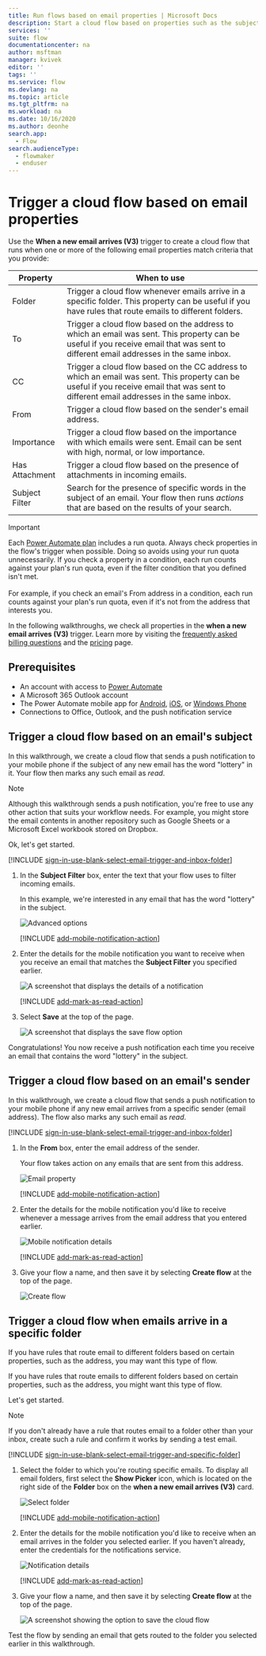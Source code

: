 ```yaml
---
title: Run flows based on email properties | Microsoft Docs
description: Start a cloud flow based on properties such as the subject, the sender's address, or the recipient's address of an email.
services: ''
suite: flow
documentationcenter: na
author: msftman
manager: kvivek
editor: ''
tags: ''
ms.service: flow
ms.devlang: na
ms.topic: article
ms.tgt_pltfrm: na
ms.workload: na
ms.date: 10/16/2020
ms.author: deonhe
search.app: 
  - Flow
search.audienceType: 
  - flowmaker
  - enduser
---
```

# Trigger a cloud flow based on email properties

Use the **When a new email arrives (V3)** trigger to create a cloud flow that runs when one or more of the following email properties match criteria that you provide:

| Property | When to use |
| --- | --- |
| Folder |Trigger a cloud flow whenever emails arrive in a specific folder. This property can be useful if you have rules that route emails to different folders. |
| To |Trigger a cloud flow based on the address to which an email was sent. This property can be useful if you receive email that was sent to different email addresses in the same inbox. |
|CC|Trigger a cloud flow based on the CC address to which an email was sent. This property can be useful if you receive email that was sent to different email addresses in the same inbox.
| From |Trigger a cloud flow based on the sender's email address. |
| Importance |Trigger a cloud flow based on the importance with which emails were sent. Email can be sent with high, normal, or low importance. |
| Has Attachment |Trigger a cloud flow based on the presence of attachments in incoming emails. |
| Subject Filter |Search for the presence of specific words in the subject of an email. Your flow then runs *actions* that are based on the results of your search. |

> [!IMPORTANT]
> Each [Power Automate plan](https://flow.microsoft.com/pricing/) includes a run quota. Always check properties in the flow's trigger when possible. Doing so avoids using your run quota unnecessarily. If you check a property in a condition, each run counts against your plan's run quota, even if the filter condition that you defined isn't met.<br><br>For example, if you check an email's From address in a condition, each run counts against your plan's run quota, even if it's not from the address that interests you.

In the following walkthroughs, we check all properties in the **when a new email arrives (V3)** trigger. Learn more by visiting the [frequently asked billing questions](billing-questions.md#what-counts-as-a-run) and the [pricing](https://ms.flow.microsoft.com/pricing/) page.

## Prerequisites

* An account with access to [Power Automate](https://flow.microsoft.com)
* A Microsoft 365 Outlook account<!--note from editor: Not Office 365 Outlook? I can't say which is correct, I'm sorry, but I imagine it ought to match the name in email-overview.md? Unless it doesn't have to.-->
* The Power Automate mobile app for [Android](https://aka.ms/flowmobiledocsandroid), [iOS](https://aka.ms/flowmobiledocsios), or [Windows Phone](https://aka.ms/flowmobilewindows)
* Connections to Office, Outlook, and the push notification service

## Trigger a cloud flow based on an email's subject
In this walkthrough, we create a cloud flow that sends a push notification to your mobile phone if the subject of any new email has the word "lottery" in it. Your flow then marks any such email as *read*.

>[!NOTE]
>Although this walkthrough sends a push notification, you're free to use any other action that suits your workflow needs. For example, you might store the email contents in another repository such as Google Sheets or a Microsoft Excel workbook stored on Dropbox.

Ok, let's get started.

[!INCLUDE [sign-in-use-blank-select-email-trigger-and-inbox-folder](includes/sign-in-use-blank-select-email-trigger-and-inbox-folder.md)]

1. In the **Subject Filter** box, enter the text that your flow uses to filter incoming emails.
   
     In this example, we're interested in any email that has the word "lottery" in the subject.
   
    ![Advanced options](./media/email-triggers/email-triggers-subject-text.png)

    [!INCLUDE [add-mobile-notification-action](includes/add-mobile-notification-action.md)]

1. Enter the details for the mobile notification you want to receive when you receive an email that matches the **Subject Filter** you specified earlier.
   
    ![A screenshot that displays the details of a notification](./media/email-triggers/email-triggers-4.png)

    [!INCLUDE [add-mark-as-read-action](includes/add-mark-as-read-action.md)]

1. Select **Save** at the top of the page.
   
    ![A screenshot that displays the save flow option](./media/email-triggers/email-triggers-subject-notification.png)

Congratulations! You now receive a push notification each time you receive an email that contains the word "lottery" in the subject.

## Trigger a cloud flow based on an email's sender
In this walkthrough, we create a cloud flow that sends a push notification to your mobile phone if any new email arrives from a specific sender (email address). The flow also marks any such email as *read*.

[!INCLUDE [sign-in-use-blank-select-email-trigger-and-inbox-folder](includes/sign-in-use-blank-select-email-trigger-and-inbox-folder.md)]

1. In the **From** box, enter the email address of the sender. 
   
     Your flow takes action on any emails that are sent from this address.
   
    ![Email property](./media/email-triggers/email-triggers-from.png)

    [!INCLUDE [add-mobile-notification-action](includes/add-mobile-notification-action.md)]

1. Enter the details for the mobile notification you'd like to receive whenever a message arrives from the email address that you entered earlier.
   
    ![Mobile notification details](./media/email-triggers/email-triggers-sender-notification.png)

    [!INCLUDE [add-mark-as-read-action](includes/add-mark-as-read-action.md)]

1. Give your flow a name, and then save it by selecting **Create flow** at the top of the page.
   
    ![Create flow](./media/email-triggers/email-triggers-sender-5.png)

## Trigger a cloud flow when emails arrive in a specific folder

If you have rules that route email to different folders based on certain properties, such as the address, you may want this type of flow.

If you have rules that route emails to different folders based on certain properties, such as the address, you might want this type of flow.

Let's get started.

> [!NOTE]
> If you don't already have a rule that routes email to a folder other than your inbox, create such a rule and confirm it works by sending a test email.


[!INCLUDE [sign-in-use-blank-select-email-trigger-and-specific-folder](includes/sign-in-use-blank-select-email-trigger-and-specific-folder.md)]

1. Select the folder to which you're routing specific emails. To display all email folders, first select the **Show Picker** icon, which is located on the right side of the **Folder** box on the **when a new email arrives (V3)** card.

    ![Select folder](./media/email-triggers/email-triggers-2.png)

    [!INCLUDE [add-mobile-notification-action](includes/add-mobile-notification-action.md)]

1. Enter the details for the mobile notification you'd like to receive when an email arrives in the folder you selected earlier. If you haven't already, enter the credentials for the notifications service.

    ![Notification details](./media/email-triggers/email-triggers-folder-notification.png)

    [!INCLUDE [add-mark-as-read-action](includes/add-mark-as-read-action.md)]

1. Give your flow a name, and then save it by selecting **Create flow** at the top of the page.
   
    ![A screenshot showing the option to save the cloud flow](./media/email-triggers/email-triggers-7.png)

Test the flow by sending an email that gets routed to the folder you selected earlier in this walkthrough.
